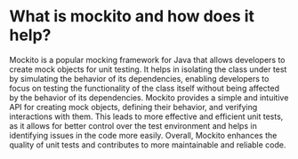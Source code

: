 # What is mockito and how does it help?
Mockito is a popular mocking framework for Java that allows developers to create mock objects for unit testing. It helps in isolating the class under test by simulating the behavior of its dependencies, enabling developers to focus on testing the functionality of the class itself without being affected by the behavior of its dependencies. Mockito provides a simple and intuitive API for creating mock objects, defining their behavior, and verifying interactions with them. This leads to more effective and efficient unit tests, as it allows for better control over the test environment and helps in identifying issues in the code more easily. Overall, Mockito enhances the quality of unit tests and contributes to more maintainable and reliable code.
